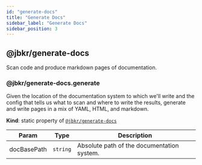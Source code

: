 ```yaml
---
id: "generate-docs"
title: "Generate Docs"
sidebar_label: "Generate Docs"
sidebar_position: 3
---
```


<div class="jsdoc-generated">
<a name="module_@jbkr/generate-docs"></a>

## @jbkr/generate-docs
Scan code and produce markdown pages of documentation.

<a name="module_@jbkr/generate-docs.generate"></a>

### @jbkr/generate-docs.generate
Given the location of the documentation system to which
we'll write and the config that tells us what to scan and where to write
the results, generate and write pages in a mix of YAML, HTML,
and markdown.

**Kind**: static property of [<code>@jbkr/generate-docs</code>](#module_@jbkr/generate-docs)  

| Param | Type | Description |
| --- | --- | --- |
| docBasePath | <code>string</code> | Absolute path of the documentation system. |


</div>
